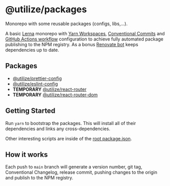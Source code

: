 # @utilize/packages

Monorepo with some reusable packages (configs, libs,...).

A basic [Lerna](https://lerna.js.org/) monorepo with [Yarn Workspaces](https://classic.yarnpkg.com/en/docs/workspaces/), [Conventional Commits](https://www.conventionalcommits.org/en/v1.0.0/) and [GitHub Actions workflow](https://github.com/features/actions) configuration to achieve fully automated package publishing to the NPM registry. As a bonus [Renovate bot](https://github.com/marketplace/renovate) keeps dependencies up to date.

## Packages

- [@utilize/prettier-config](./packages/prettier-config)
- [@utilize/eslint-config](./packages/eslint-config)
- **TEMPORARY** [@utilize/react-router](./packages/react-router)
- **TEMPORARY** [@utilize/react-router-dom](./packages/react-router-dom)

## Getting Started

Run `yarn` to bootstrap the packages. This will install all of their dependencies and links any cross-dependencies.

Other interesting scripts are inside of the [root package.json](./package.json).

## How it works

Each push to `main` branch will generate a version number, git tag, Conventional Changelog, release commit, pushing changes to the origin and publish to the NPM registry.
